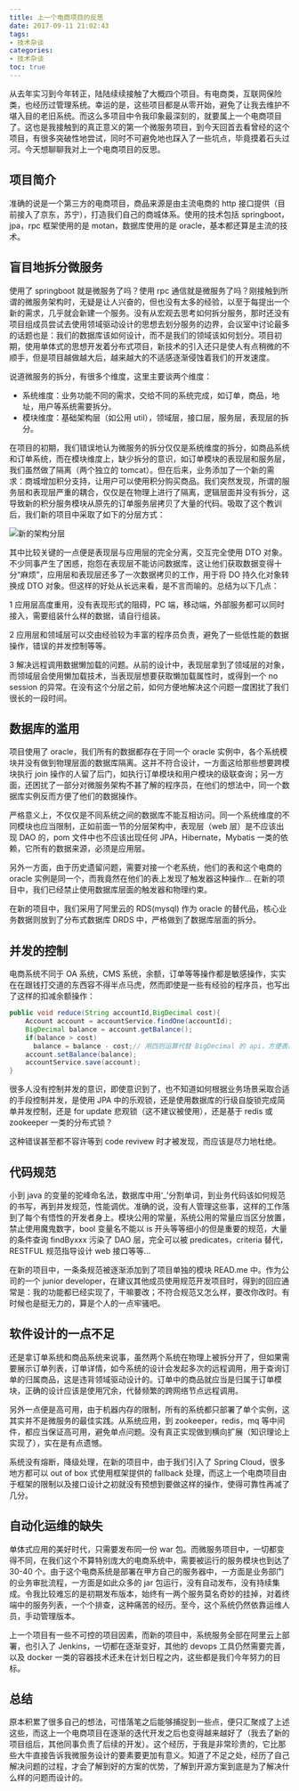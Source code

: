 ```yaml
---
title: 上一个电商项目的反思
date: 2017-09-11 21:02:43
tags:
- 技术杂谈
categories:
- 技术杂谈
toc: true
---
```


从去年实习到今年转正，陆陆续续接触了大概四个项目。有电商类，互联网保险类，也经历过管理系统。幸运的是，这些项目都是从零开始，避免了让我去维护不堪入目的老旧系统。而这么多项目中令我印象最深刻的，就要属上一个电商项目了。这也是我接触到的真正意义的第一个微服务项目，到今天回首去看曾经的这个项目，有很多突破性地尝试，同时不可避免地也踩入了一些坑点，毕竟摸着石头过河。今天想聊聊我对上一个电商项目的反思。

## 项目简介

准确的说是一个第三方的电商项目，商品来源是由主流电商的 http 接口提供（目前接入了京东，苏宁），打造我们自己的商城体系。使用的技术包括 springboot，jpa，rpc 框架使用的是 motan，数据库使用的是 oracle，基本都还算是主流的技术。

<!-- more -->

## 盲目地拆分微服务

使用了 springboot 就是微服务了吗？使用 rpc 通信就是微服务了吗？刚接触到所谓的微服务架构时，无疑是让人兴奋的，但也没有太多的经验，以至于每提出一个新的需求，几乎就会新建一个服务。没有从宏观去思考如何拆分服务，那时还没有项目组成员尝试去使用领域驱动设计的思想去划分服务的边界，会议室中讨论最多的话题也是：我们的数据库该如何设计，而不是我们的领域该如何划分。项目初期，使用单体式的思想开发着分布式项目，新技术的引入还只是使人有点稍微的不顺手，但是项目越做越大后，越来越大的不适感逐渐侵蚀着我们的开发速度。

说道微服务的拆分，有很多个维度，这里主要谈两个维度：

- 系统维度：业务功能不同的需求，交给不同的系统完成，如订单，商品，地址，用户等系统需要拆分。
- 模块维度：基础架构层（如公用 util），领域层，接口层，服务层，表现层的拆分。

在项目的初期，我们错误地认为微服务的拆分仅仅是系统维度的拆分，如商品系统和订单系统，而在模块维度上，缺少拆分的意识，如订单模块的表现层和服务层，我们虽然做了隔离（两个独立的 tomcat）。但在后来，业务添加了一个新的需求：商城增加积分支持，让用户可以使用积分购买商品。我们突然发现，所谓的服务层和表现层严重的耦合，仅仅是在物理上进行了隔离，逻辑层面并没有拆分，这导致新的积分服务模块从原先的订单服务层拷贝了大量的代码。吸取了这个教训后，我们新的项目中采取了如下的分层方式：

![新的架构分层](https://image.cnkirito.cn/52029421305_2.gif)

其中比较关键的一点便是表现层与应用层的完全分离，交互完全使用 DTO 对象。不少同事产生了困惑，抱怨在表现层不能访问数据库，这让他们获取数据变得十分“麻烦”，应用层和表现层还多了一次数据拷贝的工作，用于将 DO 持久化对象转换成 DTO 对象。但这样的好处从长远来看，是不言而喻的。总结为以下几点：

1 应用层高度重用，没有表现形式的阻碍，PC 端，移动端，外部服务都可以同时接入，需要组装什么样的数据，请自行组装。

2 应用层和领域层可以交由经验较为丰富的程序员负责，避免了一些低性能的数据操作，错误的并发控制等等。

3 解决远程调用数据懒加载的问题。从前的设计中，表现层拿到了领域层的对象，而领域层会使用懒加载技术，当表现层想要获取懒加载属性时，或得到一个 no session 的异常。在没有这个分层之前，如何方便地解决这个问题一度困扰了我们很长的一段时间。

## 数据库的滥用

项目使用了 oracle，我们所有的数据都存在于同一个 oracle 实例中，各个系统模块并没有做到物理层面的数据库隔离。这并不符合设计，一方面这给那些想要跨模块执行 join 操作的人留了后门，如执行订单模块和用户模块的级联查询；另一方面，还困扰了一部分对微服务架构不甚了解的程序员，在他们的想法中，同一个数据库实例反而方便了他们的数据操作。

严格意义上，不仅仅是不同系统之间的数据库不能互相访问。同一个系统维度的不同模块也应当限制，正如前面一节的分层架构中，表现层（web 层）是不应该出现 DAO 的，pom 文件中也不应该出现任何 JPA，Hibernate，Mybatis 一类的依赖，它所有的数据来源，必须是应用层。

另外一方面，由于历史遗留问题，需要对接一个老系统，他们的表和这个电商的 oracle 实例是同一个，而我竟然在他们的表上发现了触发器这种操作... 在新的项目中，我们已经禁止使用数据库层面的触发器和物理约束。

在新的项目中，我们采用了阿里云的 RDS(mysql) 作为 oracle 的替代品，核心业务数据则放到了分布式数据库 DRDS 中，严格做到了数据库层面的拆分。

## 并发的控制

电商系统不同于 OA 系统，CMS 系统，余额，订单等等操作都是敏感操作，实实在在跟钱打交道的东西容不得半点马虎，然而即使是一些有经验的程序员，也写出了这样的扣减余额操作：

```java
public void reduce(String accountId,BigDecimal cost){
    Account account = accountService.findOne(accountId);
    BigDecimal balance = account.getBalance();
    if(balance > cost)
      balance = balance - cost;// 用四则运算代替 BigDecimal 的 api，方便表达
    account.setBalance(balance);
    accountService.save(account);
}
```

很多人没有控制并发的意识，即使意识到了，也不知道如何根据业务场景采取合适的手段控制并发，是使用 JPA 中的乐观锁，还是使用数据库的行级自旋锁完成简单并发控制，还是 for update 悲观锁（这不建议被使用），还是基于 redis 或 zookeeper 一类的分布式锁？

这种错误甚至都不容许等到 code revivew 时才被发现，而应该是尽力地杜绝。

## 代码规范

小到 java 的变量的驼峰命名法，数据库中用‘_’分割单词，到业务代码该如何规范的书写，再到并发规范，性能调优。准确的说，没有人管理这些事，这样的工作落到了每个有悟性的开发者身上。模块公用的常量，系统公用的常量应当区分放置，禁止使用魔鬼数字，bool 变量名不能以 is 开头等等细小的但是重要的规范，大量的条件查询 findByxxx 污染了 DAO 层，完全可以被 predicates，criteria 替代，RESTFUL 规范指导设计 web 接口等等...

在新的项目中，一条条规范被逐渐添加到了项目单独的模块 READ.me 中。作为公司的一个 junior developer，在建议其他成员使用规范开发项目时，得到的回应通常是：我的功能都已经实现了，干嘛要改；不符合规范又怎么样，要改你改时。有时候也是挺无力的，算是个人的一点牢骚吧。

## 软件设计的一点不足

还是拿订单系统和商品系统来说事，虽然两个系统在物理上被拆分开了，但如果需要展示订单列表，订单详情，如今系统的设计会发起多次的远程调用，用于查询订单的归属商品，这是违背领域驱动设计的。订单中的商品就应当是归属于订单模块，正确的设计应该是使用冗余，代替频繁的跨网络节点远程调用。

另外一点便是高可用，由于机器内存的限制，所有的系统都只部署了单个实例，这其实并不是微服务的最佳实践。从系统应用，到 zookeeper，redis，mq 等中间件，都应当保证高可用，避免单点问题。没有真正实现做到横向扩展（知识理论上实现了），实在是有点遗憾。

系统没有熔断，降级处理，在新的项目中，由于我们引入了 Spring Cloud，很多地方都可以 out of box 式使用框架提供的 fallback 处理，而这上一个电商项目由于框架的限制以及接口设计之初就没有预想到要做这样的操作，使得可靠性再减了几分。

## 自动化运维的缺失

单体式应用的美好时代，只需要发布同一份 war 包。而微服务项目中，一切都变得不同，在我们这个不算特别庞大的电商系统中，需要被运行的服务模块也到达了 30-40 个。由于这个电商系统是部署在甲方自己的服务器中，一方面是业务部门的业务审批流程，一方面是如此众多的 jar 包运行，没有自动发布，没有持续集成。令我比较难忘的是初期发布版本，始终有一两个服务莫名奇妙的挂掉，对着终端中的服务列表，一个个排查，这种痛苦的经历。至今，这个系统仍然依靠运维人员，手动管理版本。

上一个项目有一些不可控的项目因素，而新的项目中，系统服务全部在阿里云上部署，也引入了 Jenkins，一切都在逐渐变好，其他的 devops 工具仍然需要完善，以及 docker 一类的容器技术还未在计划日程之内，这些都是我们今年努力的目标。

## 总结

原本积累了很多自己的想法，可惜落笔之后能够捕捉到一些点，便只汇聚成了上述这些，而这上一个电商项目在逐渐的迭代开发之后也变得越来越好了（我去了新的项目组后，其他同事负责了后续的开发）。这个经历，于我是非常珍贵的，它比那些大牛直接告诉我微服务设计的要素要更加有意义。知道了不足之处，经历了自己解决问题的过程，才会了解到好的方案的优势，了解到开源方案到底是为了解决什么样的问题而设计的。
